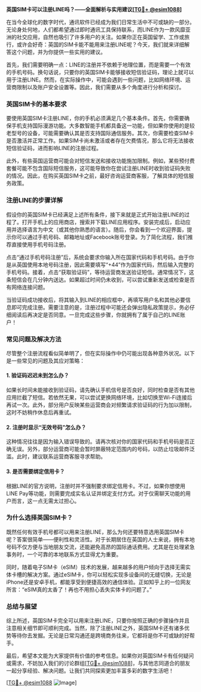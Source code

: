 **英国SIM卡可以注册LINE吗？——全面解析与实用建议[[TG💪+ @esim1088](https://t.me/s/esim1088)]**

在当今全球化的数字时代，通讯软件已经成为我们日常生活中不可或缺的一部分。无论身处何地，人们都希望通过即时通讯工具保持联系，而LINE作为一款风靡亚洲的社交应用，自然也吸引了许多用户的关注。如果你正在英国留学、工作或旅行，或许会好奇：英国的SIM卡能不能用来注册LINE呢？今天，我们就来详细解答这个问题，并为你提供一些实用的建议。

首先，我们需要明确一点：LINE的注册并不依赖于地理位置，而是需要一个有效的手机号码。换句话说，只要你的英国SIM卡能够接收短信验证码，理论上就可以用于注册LINE。然而，在实际操作中，可能会遇到一些问题，比如网络环境、运营商限制以及账户安全设置等。因此，我们需要从多个角度进行分析和探讨。

### 英国SIM卡的基本要求

要使用英国SIM卡注册LINE，你的手机必须满足几个基本条件。首先，你需要确保手机支持国际漫游功能。大多数智能手机都具备这一功能，但如果你使用的是较老型号的设备，可能需要确认其是否支持国际通信服务。其次，你需要检查SIM卡是否激活并正常工作。如果SIM卡尚未激活或者存在欠费情况，那么它将无法接收短信验证码，进而影响LINE的注册过程。

此外，有些英国运营商可能会对短信发送和接收功能施加限制。例如，某些预付费套餐可能不包含国际短信服务，这可能导致你在尝试注册LINE时收到验证码失败的情况。因此，在购买英国SIM卡之前，最好咨询运营商客服，了解具体的短信服务政策。

### 注册LINE的步骤详解

假设你的英国SIM卡已经满足上述所有条件，接下来就是正式开始注册LINE的过程了。打开手机上的应用商店，搜索并下载LINE应用程序。安装完成后，启动应用并选择语言为中文（或其他你熟悉的语言）。随后，你会看到一个欢迎界面，提示你可以通过手机号码、邮箱地址或Facebook账号登录。为了简化流程，我们推荐直接使用手机号码注册。

点击“通过手机号码注册”后，系统会要求你输入所在国家代码和手机号码。由于你是从英国使用本地号码注册，因此需要填写“+44”作为国家代码，然后输入完整的手机号码。接着，点击“获取验证码”，等待运营商发送验证短信。通常情况下，这条短信会在几分钟内送达。如果超过时间仍未收到，可以尝试重新发送或检查是否有网络连接问题。

当验证码成功接收后，将其输入到LINE的相应框中，再填写用户名和其他必要信息即可完成注册。需要注意的是，注册过程中可能还会弹出隐私政策提示，务必仔细阅读后再决定是否同意。一旦完成这些步骤，你就拥有了属于自己的LINE账户！

### 常见问题及解决方法

尽管整个注册流程看似简单明了，但在实际操作中仍可能出现各种意外状况。以下是一些常见的问题及其应对策略：

#### 1. 验证码迟迟未到怎么办？
如果长时间未能接收到验证码，请先确认手机信号是否良好，同时检查是否有其他应用拦截了短信。若依然无果，可以尝试更换网络环境，比如切换至Wi-Fi连接后再试一次。此外，部分用户反映某些运营商会对频繁请求验证码的行为加以限制，这时不妨稍作休息后再重试。

#### 2. 注册时显示“无效号码”怎么办？
这种情况往往是因为输入错误导致的。请再次核对你的国家代码和手机号码是否正确无误。另外，部分运营商可能会暂时屏蔽特定范围内的号码，以防止垃圾邮件泛滥。此时，建议联系运营商客服寻求帮助。

#### 3. 是否需要绑定信用卡？
根据LINE的官方说明，注册时并不强制要求绑定信用卡。不过，如果你想使用LINE Pay等功能，则需要完成实名认证并绑定支付方式。对于仅需聊天功能的用户而言，这一点无需太过担心。

### 为什么选择英国SIM卡？

既然任何有效手机号都可以用来注册LINE，那么为何还要特意选用英国SIM卡呢？答案很简单——便利性和灵活性。对于长期居住在英国的人士来说，拥有本地号码不仅方便与当地朋友交流，还能避免高昂的国际通话费用。尤其是在处理紧急事务时，一个可靠的本地联系方式显得尤为重要。

同时，随着电子SIM卡（eSIM）技术的发展，越来越多的用户倾向于选择无需实体卡槽的解决方案。通过eSIM卡，你可以轻松实现多设备间的无缝切换，无论是iPhone还是安卓手机，都能享受到便捷高效的通信体验。正如知乎上的一位网友所言：“eSIM真的太香了！再也不用担心丢失实体卡的问题了。”

### 总结与展望

综上所述，英国SIM卡完全可以用来注册LINE，只要你按照正确的步骤操作并且注意相关细节即可顺利完成。当然，除了注册LINE之外，英国SIM卡还有诸多优势等待你去发掘。无论是日常沟通还是跨境商务往来，它都将是你不可或缺的好帮手。

最后，希望本文能为大家提供有价值的参考信息。如果你对英国SIM卡有任何疑问或需求，不妨加入我们的讨论群组[[TG💪+ @esim1088](https://t.me/s/esim1088)]，与其他志同道合的朋友一起分享经验、解决问题。让我们共同探索更加丰富多彩的数字生活吧！

[[TG💪+ @esim1088](https://t.me/s/esim1088) ![Image](https://i.postimg.cc/4NQfJmqS/Snipaste-2025-05-13-00-14-12.png)]